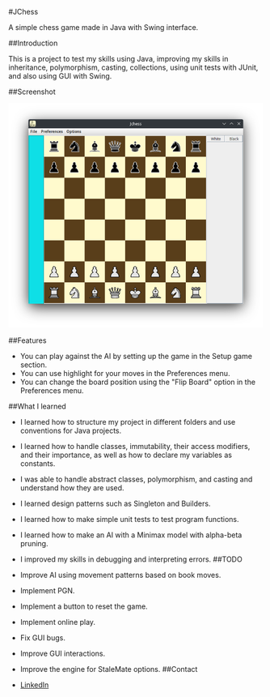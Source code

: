 #JChess

A simple chess game made in Java with Swing interface.

##Introduction

This is a project to test my skills using Java, improving my skills in inheritance, polymorphism, casting, collections, using unit tests with JUnit, and also using GUI with Swing.

##Screenshot

![JChess-Image](Screenshot.png)

##Features

 - You can play against the AI by setting up the game in the Setup game section.
 - You can use highlight for your moves in the Preferences menu.
 - You can change the board position using the "Flip Board" option in the Preferences menu.

##What I learned

 - I learned how to structure my project in different folders and use conventions for Java projects.
 - I learned how to handle classes, immutability, their access modifiers, and their importance, as well as how to declare my variables as constants.
 - I was able to handle abstract classes, polymorphism, and casting and understand how they are used.
 - I learned design patterns such as Singleton and Builders.
 - I learned how to make simple unit tests to test program functions.
 - I learned how to make an AI with a Minimax model with alpha-beta pruning.
 - I improved my skills in debugging and interpreting errors.
##TODO

 - Improve AI using movement patterns based on book moves.
 - Implement PGN.
 - Implement a button to reset the game.
 - Implement online play.
 - Fix GUI bugs.
 - Improve GUI interactions.
 - Improve the engine for StaleMate options.
##Contact
 - [LinkedIn](https://www.linkedin.com/in/jonathan-mauricio-cifuentes-bar%C3%B3n-1094b6b7/)

